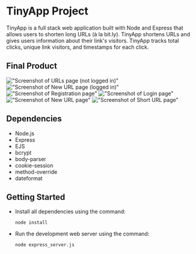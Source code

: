 # TinyApp Project

TinyApp is a full stack web application built with Node and Express that allows users to shorten long URLs (à la bit.ly). TinyApp shortens URLs and gives users information about their link's visitors. TinyApp tracks total clicks, unique link visitors, and timestamps for each click.

## Final Product

!["Screenshot of URLs page (not logged in)"](https://github.com/matthew-kelly/tinyurl/blob/master/docs/urls_page_no_login.jpeg)
!["Screenshot of New URL page (logged in)"](https://github.com/matthew-kelly/tinyurl/blob/master/docs/urls_page_login.jpeg)
!["Screenshot of Registration page"](https://github.com/matthew-kelly/tinyurl/blob/master/docs/registration_page.jpeg)
!["Screenshot of Login page"](https://github.com/matthew-kelly/tinyurl/blob/master/docs/login_page.jpeg)
!["Screenshot of New URL page"](https://github.com/matthew-kelly/tinyurl/blob/master/docs/urls_new_page.jpeg)
!["Screenshot of Short URL page"](https://github.com/matthew-kelly/tinyurl/blob/master/docs/urls_short_page.jpeg)

## Dependencies

- Node.js
- Express
- EJS
- bcrypt
- body-parser
- cookie-session
- method-override
- dateformat

## Getting Started
- Install all dependencies using the command:

  `node install`

- Run the development web server using the command:

  `node express_server.js`
